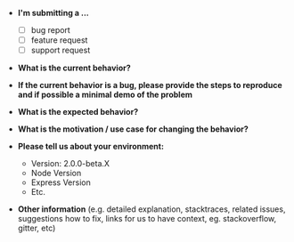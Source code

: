 - **I'm submitting a ...**

  - [ ] bug report
  - [ ] feature request
  - [ ] support request

- **What is the current behavior?**

* **If the current behavior is a bug, please provide the steps to reproduce and if possible a minimal demo of the problem**

- **What is the expected behavior?**

* **What is the motivation / use case for changing the behavior?**

- **Please tell us about your environment:**

  - Version: 2.0.0-beta.X
  - Node Version
  - Express Version
  - Etc.

- **Other information** (e.g. detailed explanation, stacktraces, related issues, suggestions how to fix, links for us to have context, eg. stackoverflow, gitter, etc)
